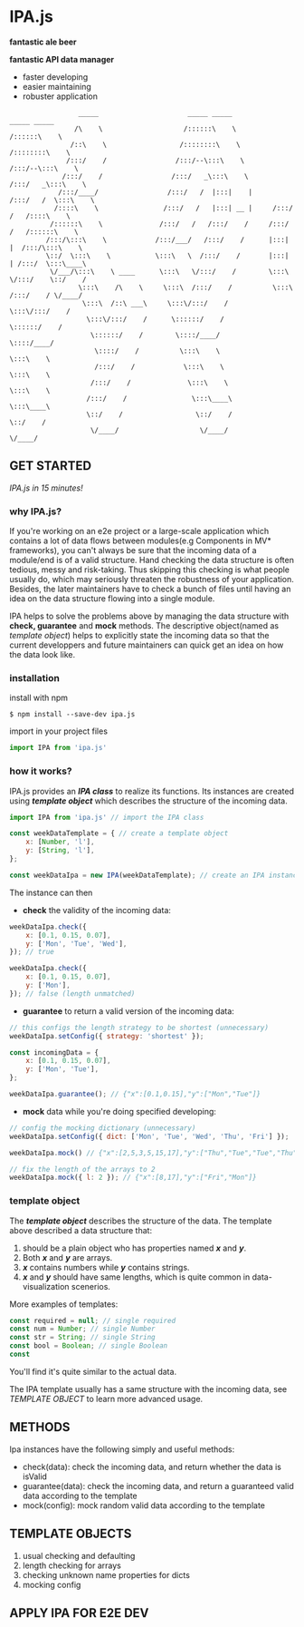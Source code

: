 # IPA.js
**fantastic ale beer**

**fantastic API data manager**

- faster developing
- easier maintaining
- robuster application


```
                 _____                      _____ _____                _____ _____                              
                /\    \                    /::::::\    \              /::::::\    \                
               /::\    \                  /::::::::\    \            /::::::::\    \              
              /:::/    /                 /:::/--\:::\    \          /:::/--\:::\    \              
             /:::/    /                 /:::/   _\:::\    \        /:::/   _\:::\    \                  
            /:::/____/                 /:::/   /  |:::|    |      /:::/   /  \:::\    \              
           /::::\    \                /:::/   /   |:::| __ |     /:::/   /   /::::\    \          
          /::::::\    \              /:::/   /   /:::/    /     /:::/   /   /::::::\    \            
         /:::/\:::\    \            /:::/___/   /:::/    /      |:::|   |  /:::/\:::\    \          
         \::/  \:::\    \           \:::\   \  /:::/    /       |:::|   | /:::/  \:::\____\             
          \/___/\:::\    \ ____      \:::\   \/:::/    /        \:::\   \/:::/    \::/    /        
                 \:::\    /\    \     \:::\  /:::/    /          \:::\  /:::/    / \/____/         
                  \:::\  /::\ ___\     \:::\/:::/    /            \:::\/:::/    /              
                   \:::\/:::/    /      \::::::/    /              \::::::/    /              
                    \::::::/    /        \::::/____/                \::::/____/              
                     \::::/    /          \:::\    \                 \:::\    \              
                     /:::/    /            \:::\    \                 \:::\    \              
                    /:::/    /              \:::\    \                 \:::\    \              
                   /:::/    /                \:::\____\                 \:::\____\                  
                   \::/    /                  \::/    /                  \::/    /              
                    \/____/                    \/____/                    \/____/              

```
## GET STARTED
_IPA.js in 15 minutes!_

### why IPA.js?
If you're working on an e2e project or a large-scale application which contains a lot of data flows between modules(e.g Components in MV* frameworks), you can't always be sure that the incoming data of a module/end is of a valid structure. Hand checking the data structure is often tedious, messy and risk-taking. Thus skipping this checking is what people usually do, which may seriously threaten the robustness of your application. Besides, the later maintainers have to check a bunch of files until having an idea on the data structure flowing into a single module.

IPA helps to solve the problems above by managing the data structure with **check, guarantee** and **mock** methods. The descriptive object(named as _template object_) helps to explicitly state the incoming data so that the current developpers and future maintainers can quick get an idea on how the data look like.

### installation

install with npm
``` shell
$ npm install --save-dev ipa.js
```
import in your project files
``` javascript
import IPA from 'ipa.js'
```

### how it works?
IPA.js provides an _**IPA class**_ to realize its functions. Its instances are created using _**template object**_ which describes the structure of the incoming data.

``` javascript
import IPA from 'ipa.js' // import the IPA class

const weekDataTemplate = { // create a template object
    x: [Number, 'l'],
    y: [String, 'l'],
};

const weekDataIpa = new IPA(weekDataTemplate); // create an IPA instance
```

The instance can then
- **check** the validity of the incoming data:
``` javascript
weekDataIpa.check({
    x: [0.1, 0.15, 0.07],
    y: ['Mon', 'Tue', 'Wed'],
}); // true

weekDataIpa.check({
    x: [0.1, 0.15, 0.07],
    y: ['Mon'],
}); // false (length unmatched)
```

- **guarantee** to return a valid version of the incoming data:
``` javascript
// this configs the length strategy to be shortest (unnecessary)
weekDataIpa.setConfig({ strategy: 'shortest' });

const incomingData = {
    x: [0.1, 0.15, 0.07],
    y: ['Mon', 'Tue'],
};

weekDataIpa.guarantee(); // {"x":[0.1,0.15],"y":["Mon","Tue"]}
```

- **mock** data while you're doing specified developing:
``` javascript
// config the mocking dictionary (unnecessary)
weekDataIpa.setConfig({ dict: ['Mon', 'Tue', 'Wed', 'Thu', 'Fri'] });

weekDataIpa.mock() // {"x":[2,5,3,5,15,17],"y":["Thu","Tue","Tue","Thu","Fri","Wed"]}

// fix the length of the arrays to 2 
weekDataIpa.mock({ l: 2 }); // {"x":[8,17],"y":["Fri","Mon"]}
```

### template object
The _**template object**_ describes the structure of the data. The template above described a data structure that:
1.  should be a plain object who has properties named _**x**_ and _**y**_.
1.  Both _**x**_ and _**y**_ are arrays.
1.  _**x**_ contains numbers while _**y**_ contains strings.
1.  _**x**_ and _**y**_ should have same lengths, which is quite common in data-visualization scenerios.

More examples of templates:
``` javascript
const required = null; // single required
const num = Number; // single Number
const str = String; // single String
const bool = Boolean; // single Boolean
const 
```
You'll find it's quite similar to the actual data.

The IPA template usually has a same structure with the incoming data, see *TEMPLATE OBJECT* to learn more advanced usage.

## METHODS
Ipa instances have the following simply and useful methods:

- check(data): check the incoming data, and return whether the data is isValid
- guarantee(data): check the incoming data, and return a guaranteed valid data according to the template
- mock(config): mock random valid data according to the template


## TEMPLATE OBJECTS

1. usual checking and defaulting
2. length checking for arrays
3. checking unknown name properties for dicts
4. mocking config


## APPLY IPA FOR E2E DEV
